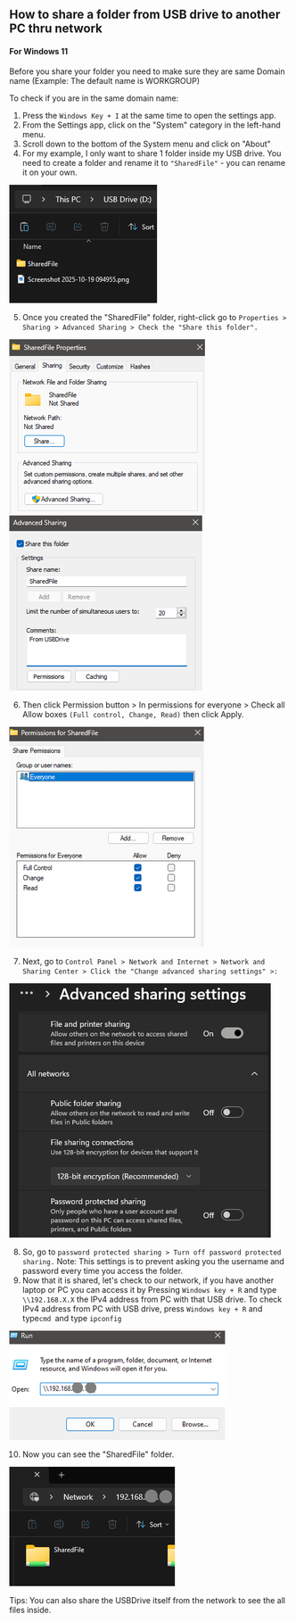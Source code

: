 ## How to share a folder from USB drive to another PC thru network
#### For Windows 11

Before you share your folder you need to make sure they are same Domain name (Example: The default name is WORKGROUP)

To check if you are in the same domain name:
1. Press the ```Windows Key + I``` at the same time to open the settings app.
2. From the Settings app, click on the "System" category in the left-hand menu.
3. Scroll down to the bottom of the System menu and click on "About"
4. For my example, I only want to share 1 folder inside my USB drive. You need to create a folder and rename it to ```"SharedFile"``` - you can rename it on your own.

 ![inside USBdrive](https://github.com/CryptaRoma16/Networking-Projects/blob/main/img/inside%20USBdrive.png)

5. Once you created the "SharedFile" folder, right-click go to ```Properties > Sharing > Advanced Sharing > Check the "Share this folder".```
   
 ![sharing](https://github.com/CryptaRoma16/Networking-Projects/blob/main/img/sharing.png)
 ![checkshare](https://github.com/CryptaRoma16/Networking-Projects/blob/main/img/checkshare.png)

6. Then click Permission button > In permissions for everyone > Check all Allow boxes ```(Full control, Change, Read)``` then click Apply.
 
  ![permission](https://github.com/CryptaRoma16/Networking-Projects/blob/main/img/permission.png)

7. Next, go to ```Control Panel > Network and Internet > Network and Sharing Center > Click the "Change advanced sharing settings" >:```
 
 ![settings](https://github.com/CryptaRoma16/Networking-Projects/blob/main/img/settings.png)

8. So, go to ```password protected sharing > Turn off password protected sharing.```
Note: This settings is to prevent asking you the username and password every time you access the folder.
9. Now that it is shared, let's check to our network, if you have another laptop or PC you can access it by
   Pressing ```Windows key + R``` and type ```\\192.168.X.X``` the IPv4 address from PC with that USB drive.
   To check IPv4 address from PC with USB drive, press ```Windows key + R``` and type```cmd ```and type ```ipconfig```

 ![typeIP](https://github.com/CryptaRoma16/Networking-Projects/blob/main/img/typeIP.png)

10. Now you can see the "SharedFile" folder.
 
 ![sharedfile](https://github.com/CryptaRoma16/Networking-Projects/blob/main/img/sharedfile.png)

Tips: You can also share the USBDrive itself from the network to see the all files inside.

